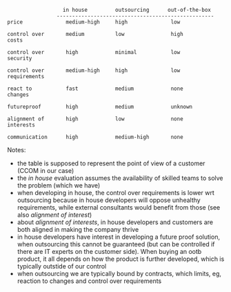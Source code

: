 ```
                  in house         outsourcing      out-of-the-box  
                ---------------------------------------------------
price              medium-high     high              low            

control over       medium          low               high
costs

control over       high            minimal           low
security

control over       medium-high     high              low
requirements

react to           fast            medium            none
changes

futureproof        high            medium            unknown

alignment of       high            low               none
interests

communication      high            medium-high       none

```

Notes:
- the table is supposed to represent the point of view of a customer (CCOM in our case)
- the _in house_ evaluation assumes the availability of skilled teams to solve the problem (which we have)
- when developing in house, the control over requirements is lower wrt outsourcing because in house developers will oppose unhealthy requirements, while external consultants would benefit from those (see also _alignment of interest_)
- about _alignment of interests_, in house developers and customers are both aligned in making the company thrive
- in house developers have interest in developing a future proof solution, when outsourcing this cannot be guaranteed (but can be controlled if there are IT experts on the customer side). When buying an ootb product, it all depends on how the product is further developed, which is typically outstide of our control
- when outsourcing we are typically bound by contracts, which limits, eg, reaction to changes and control over requirements
